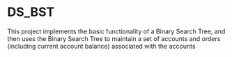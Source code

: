# DS_BST
This project implements the basic functionality of a Binary Search Tree, and then uses the Binary Search Tree to maintain a set of accounts and orders (including current account balance) associated with the accounts 
